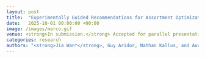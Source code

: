 ```yaml
---
layout: post
title:  "Experimentally Guided Recommendations for Assortment Optimization"
date:   2025-10-01 00:00:00 +00:00
image: /images/marco.gif
venue: <strong>In submission.</strong> Accepted for parallel presentation at Conference on Digital Experimentation (CODE@MIT)
categories: research
authors: "<strong>Jia Wan*</strong>, Guy Aridor, Nathan Kallus, and Aurélien Bibaut"
---
```

    